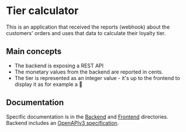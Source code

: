 # Tier calculator

This is an application that received the reports (webhook) about the customers' orders and uses that
data to calculate their loyalty tier.

## Main concepts

- The backend is exposing a REST API
- The monetary values from the backend are reported in cents.
- The tier is represented as an integer value - it's up to the frontend to display it as for example
  a 🥇

## Documentation

Specific documentation is in the [Backend](/backend) and [Frontend](/frontend) directories. Backend
includes an [OpenAPIv3 specification](/backend/openapi.yml).